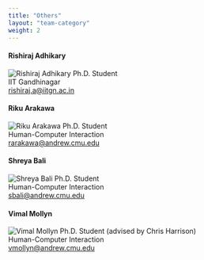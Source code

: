 ```yaml
---
title: "Others"
layout: "team-category"
weight: 2
---
```


#### Rishiraj Adhikary
![Rishiraj Adhikary](/img/rishiraj_adhikary.jpg)
Ph.D. Student  
IIT Gandhinagar  
[rishiraj.a@iitgn.ac.in](mailto:rishiraj.a@iitgn.ac.in)

#### Riku Arakawa
![Riku Arakawa](/img/riku_arakawa.jpg)
Ph.D. Student  
Human-Computer Interaction  
[rarakawa@andrew.cmu.edu](mailto:rarakawa@andrew.cmu.edu)

#### Shreya Bali
![Shreya Bali](/img/shreya_bali.jpg)
Ph.D. Student  
Human-Computer Interaction  
[sbali@andrew.cmu.edu](mailto:sbali@andrew.cmu.edu)

#### Vimal Mollyn
![Vimal Mollyn](/img/vimal_mollyn.jpg)
Ph.D. Student (advised by Chris Harrison)  
Human-Computer Interaction  
[vmollyn@andrew.cmu.edu](mailto:vmollyn@andrew.cmu.edu)
